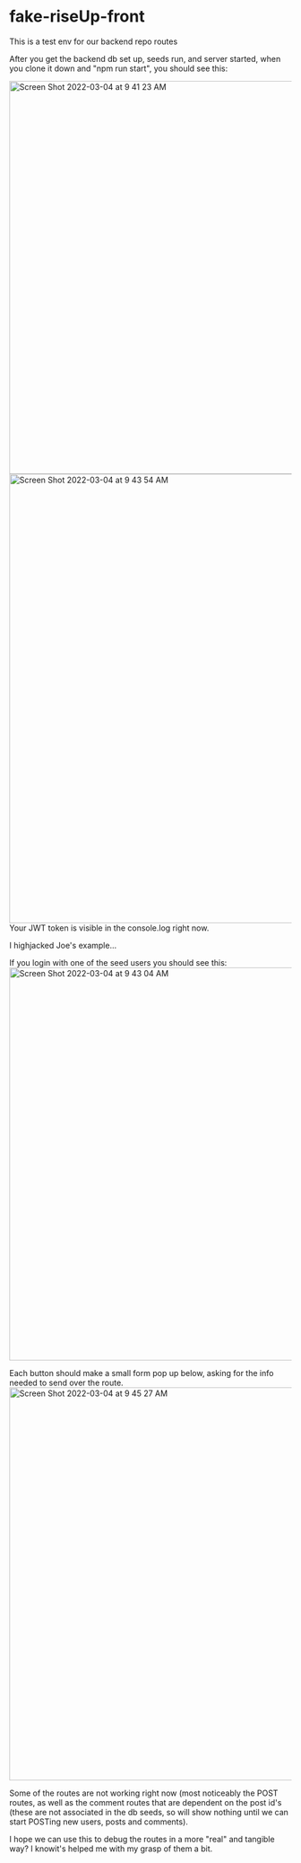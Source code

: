 # fake-riseUp-front
This is a test env for our backend repo routes

After you get the backend db set up, seeds run, and server started, when you clone it down and "npm run start", you should see this:

<img width="700" alt="Screen Shot 2022-03-04 at 9 41 23 AM" src="https://user-images.githubusercontent.com/95940864/156814291-27bd3852-84e2-4b2e-be44-86e6c481ab14.png">

<img width="800" alt="Screen Shot 2022-03-04 at 9 43 54 AM" src="https://user-images.githubusercontent.com/95940864/156814780-13b5bad5-934a-475c-a4d1-a3c71262afff.png">
Your JWT token is visible in the console.log right now.

I highjacked Joe's example...

If you login with one of the seed users you should see this:
<img width="700" alt="Screen Shot 2022-03-04 at 9 43 04 AM" src="https://user-images.githubusercontent.com/95940864/156814541-a2e361b0-5e8c-430b-bd48-2aa9cbc07541.png">

Each button should make a small form pop up below, asking for the info needed to send over the route.
<img width="700" alt="Screen Shot 2022-03-04 at 9 45 27 AM" src="https://user-images.githubusercontent.com/95940864/156814918-987e2f28-3ccd-41b9-9730-97c68ecc9092.png">

Some of the routes are not working right now (most noticeably the POST routes, as well as the comment routes that are dependent on the post id's (these are not associated in the db seeds, so will show nothing until we can start POSTing new users, posts and comments).

I hope we can use this to debug the routes in a more "real" and tangible way? I knowit's helped me with my grasp of them a bit.
